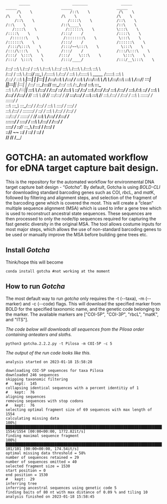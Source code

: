 


          _____                   _______               _____                    _____                    _____                    _____          
         /\    \                 /::\    \             /\    \                  /\    \                  /\    \                  /\    \         
        /::\    \               /::::\    \           /::\    \                /::\    \                /::\____\                /::\    \        
       /::::\    \             /::::::\    \          \:::\    \              /::::\    \              /:::/    /               /::::\    \       
      /::::::\    \           /::::::::\    \          \:::\    \            /::::::\    \            /:::/    /               /::::::\    \      
     /:::/\:::\    \         /:::/~~\:::\    \          \:::\    \          /:::/\:::\    \          /:::/    /               /:::/\:::\    \     
    /:::/  \:::\    \       /:::/    \:::\    \          \:::\    \        /:::/  \:::\    \        /:::/____/               /:::/__\:::\    \    
   /:::/    \:::\    \     /:::/    / \:::\    \         /::::\    \      /:::/    \:::\    \      /::::\    \              /::::\   \:::\    \   
  /:::/    / \:::\    \   /:::/____/   \:::\____\       /::::::\    \    /:::/    / \:::\    \    /::::::\    \   _____    /::::::\   \:::\    \  
 /:::/    /   \:::\ ___\ |:::|    |     |:::|    |     /:::/\:::\    \  /:::/    /   \:::\    \  /:::/\:::\    \ /\    \  /:::/\:::\   \:::\    \ 
/:::/____/  ___\:::|    ||:::|____|     |:::|    |    /:::/  \:::\____\/:::/____/     \:::\____\/:::/  \:::\    /::\____\/:::/  \:::\   \:::\____\
\:::\    \ /\  /:::|____| \:::\    \   /:::/    /    /:::/    \::/    /\:::\    \      \::/    /\::/    \:::\  /:::/    /\::/    \:::\  /:::/    /
 \:::\    /::\ \::/    /   \:::\    \ /:::/    /    /:::/    / \/____/  \:::\    \      \/____/  \/____/ \:::\/:::/    /  \/____/ \:::\/:::/    / 
  \:::\   \:::\ \/____/     \:::\    /:::/    /    /:::/    /            \:::\    \                       \::::::/    /            \::::::/    /  
   \:::\   \:::\____\        \:::\__/:::/    /    /:::/    /              \:::\    \                       \::::/    /              \::::/    /   
    \:::\  /:::/    /         \::::::::/    /     \::/    /                \:::\    \                      /:::/    /               /:::/    /    
     \:::\/:::/    /           \::::::/    /       \/____/                  \:::\    \                    /:::/    /               /:::/    /     
      \::::::/    /             \::::/    /                                  \:::\    \                  /:::/    /               /:::/    /      
       \::::/    /               \::/____/                                    \:::\____\                /:::/    /               /:::/    /       
        \::/____/                 ~~                                           \::/    /                \::/    /                \::/    /        
                                                                                \/____/                  \/____/                  \/____/         
                                                                                                                                                  


# GOTCHA: an automated workflow for eDNA target capture bait design.

This is the repository for the automated workflow for environmental DNA target capture bait design - “<i>Gotcha</i>”. By default, Gotcha is using <i>BOLD-CLI</i> for downloading standard barcoding genes such as COI, <i>rbc</i>L, and <i>mat</i>K, followed by filtering and alignment steps, and selection of the fragment of the barcoding gene which is covered the most. This will create a “clean” multiple sequence alignment (MSA) which is used to infer a gene tree which is used to reconstruct ancestral state sequences. These sequences are then processed to only the node/tip sequences required for capturing the fast genetic diversity in the original MSA. The tool allows costume inputs for most major steps, which allows the use of non-standard barcoding genes to be used or manually improve the MSA before building gene trees etc.

## Install <i>Gotcha</i>
Think/hope this will become
  
```{bash}
conda install gotcha #not working at the moment
```

## How to run <i>Gotcha</i>

The most default way to run <i>gotcha</i> only requires the -t (--taxa), -m (--marker) and -c (--code) flags. This will download the specified marker from BOLD for the specified taxonomic name, and the genetic code belonging to the marker. The available markers are ["COI-5P", "COI-3P", "rbcL", "matK", and "ITS"]. 

<i>The code below will downloads all sequences from the Pilosa order containing anteaters and sloths.</i>
```{bash}
python3 gotcha.2.2.2.py -t Pilosa -m COI-5P -c 5 
```
<i>The output of the run code looks like this.  </i>
```{bash}
analysis started on 2023-01-18 15:58:28

downloading COI-5P sequences for taxa Pilosa
downloaded 246 sequences
skipping taxonomic filtering
#	kept:  145
collapsing identical sequences with a percent identitiy of 1
#	kept:  76
aligning sequences
removing sequences with stop codons
#	kept:  76
selecting optimal fragment size of 69 sequences with max length of 1554
calculating missing data
100%|█████████████████████████████████████████████████████████████████████████████████████████████████████████████████████████████████████████████████████████████████████| 1554/1554 [00:00<00:00, 1772.82it/s]
finding maximal sequence fragment
100%|████████████████████████████████████████████████████████████████████████████████████████████████████████████████████████████████████████████████████████████████████████| 101/101 [00:00<00:00, 174.54it/s]
optimal missing data threshold = 58%
number of sequences retained = 29
number of sequences omitted = 40
selected fragment size = 1530
start position = 0
end position = 1530
#	kept:  29
inferring tree
inferring ancestral sequences using genetic code 5
finding baits of 80 nt with max distance of 0.09 % and tiling 10
analysis finished on 2023-01-18 15:58:45

```
